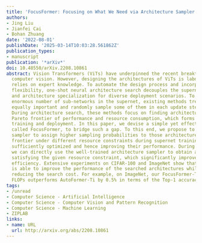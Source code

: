 ```yaml
---
title: 'FocusFormer: Focusing on What We Need via Architecture Sampler'
authors:
- Jing Liu
- Jianfei Cai
- Bohan Zhuang
date: '2022-08-01'
publishDate: '2025-03-14T10:03:28.561862Z'
publication_types:
- manuscript
publication: '*arXiv*'
doi: 10.48550/arXiv.2208.10861
abstract: Vision Transformers (ViTs) have underpinned the recent breakthroughs in
  computer vision. However, designing the architectures of ViTs is laborious and heavily
  relies on expert knowledge. To automate the design process and incorporate deployment
  flexibility, one-shot neural architecture search decouples the supernet training
  and architecture specialization for diverse deployment scenarios. To cope with an
  enormous number of sub-networks in the supernet, existing methods treat all architectures
  equally important and randomly sample some of them in each update step during training.
  During architecture search, these methods focus on finding architectures on the
  Pareto frontier of performance and resource consumption, which forms a gap between
  training and deployment. In this paper, we devise a simple yet effective method,
  called FocusFormer, to bridge such a gap. To this end, we propose to learn an architecture
  sampler to assign higher sampling probabilities to those architectures on the Pareto
  frontier under different resource constraints during supernet training, making them
  sufficiently optimized and hence improving their performance. During specialization,
  we can directly use the well-trained architecture sampler to obtain accurate architectures
  satisfying the given resource constraint, which significantly improves the search
  efficiency. Extensive experiments on CIFAR-100 and ImageNet show that our FocusFormer
  is able to improve the performance of the searched architectures while significantly
  reducing the search cost. For example, on ImageNet, our FocusFormer-Ti with 1.4G
  FLOPs outperforms AutoFormer-Ti by 0.5% in terms of the Top-1 accuracy.
tags:
- /unread
- Computer Science - Artificial Intelligence
- Computer Science - Computer Vision and Pattern Recognition
- Computer Science - Machine Learning
- ZIPLAB
links:
- name: URL
  url: http://arxiv.org/abs/2208.10861
---
```

